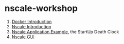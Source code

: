 nscale-workshop
===============

1. [Docker Introduction](https://github.com/nearform/nscale-workshop/blob/master/docker-intro.md)
2. [Nscale Introduction](https://github.com/nearform/nscale-workshop/blob/master/nscale-intro.md)
3. [Nscale Application Example](https://github.com/nearform/nscale-workshop/blob/master/nscale-sudc.md), the StartUp Death Clock
4. [Nscale GUI](https://github.com/nearform/nscale-workshop/blob/master/nscale-gui.md)

